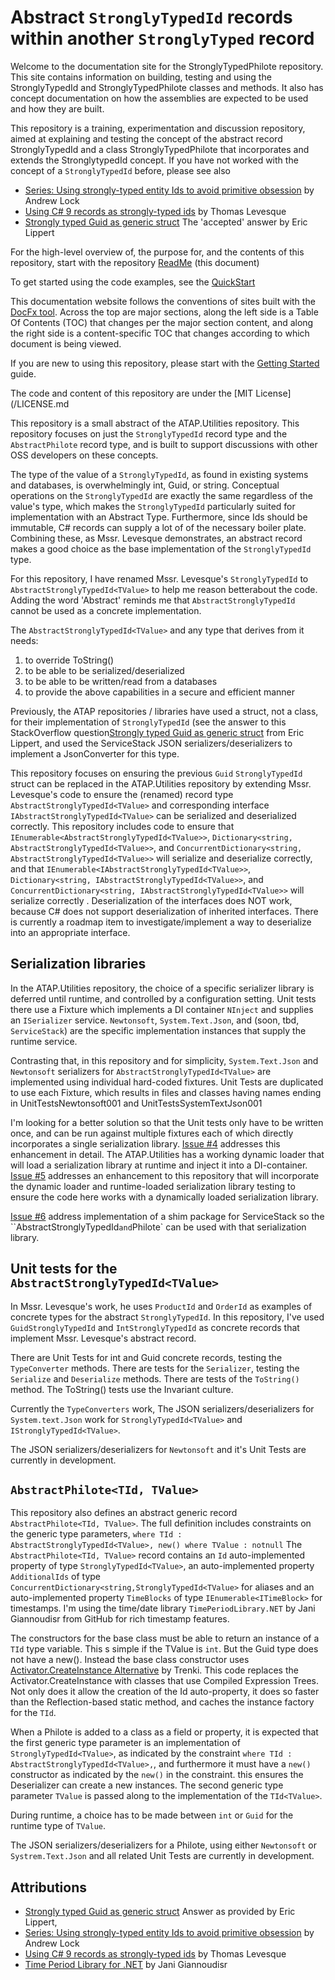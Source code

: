 # Abstract `StronglyTypedId` records within another `StronglyTyped` record

Welcome to the documentation site for the StronglyTypedPhilote repository. This site contains information on building, testing and using the StronglyTypedId and StronglyTypedPhilote classes and methods. It also has concept documentation on how the assemblies are expected to be used and how they are built.

This repository is a training, experimentation and discussion repository, aimed at explaining and testing the concept of the abstract record StronglyTypedId and a class StronglyTypedPhilote that incorporates and extends the StronglytypedId concept. If you have not worked with the concept of a `StronglyTypedId` before, please see also

* [Series: Using strongly-typed entity Ids to avoid primitive obsession](https://andrewlock.net/series/using-strongly-typed-entity-ids-to-avoid-primitive-obsession/) by Andrew Lock
* [Using C# 9 records as strongly-typed ids](https://thomaslevesque.com/2020/10/30/using-csharp-9-records-as-strongly-typed-ids/) by Thomas Levesque
* [Strongly typed Guid as generic struct](https://stackoverflow.com/questions/53748675/strongly-typed-guid-as-generic-struct) The 'accepted' answer by Eric Lippert

For the high-level overview of, the purpose for, and the contents of this repository, start with the repository [ReadMe](/ReadMe.md) (this document)

To get started using the code examples, see the [QuickStart](/SolutionDocumentation/StronglyTypedPhiloteQuickStart.md)

This documentation website follows the conventions of sites built with the [DocFx tool](https://dotnet.github.io/docfx/). Across the top are major sections, along the left side is a Table Of Contents (TOC) that changes per the major section content, and along the right side is a content-specific TOC that changes according to which document is being viewed.

If you are new to using this repository, please start with the [Getting Started](/SolutionDocumentation/GettingStarted.html) guide.

The code and content of this repository are under the [MIT License](/LICENSE.md

This repository is a small abstract of the ATAP.Utilities repository. This repository focuses on just the `StronglyTypedId` record type and the `AbstractPhilote` record type, and is built to support discussions with other OSS developers on these concepts.

The type of the value of a `StronglyTypedId`, as found in existing systems and databases, is overwhelmingly int, Guid, or string. Conceptual operations on the `StronglyTypedId` are exactly the same regardless of the value's type, which makes the `StronglyTypedId` particularly suited for implementation with an Abstract Type. Furthermore, since Ids should be immutable, C# records can supply a lot of of the necessary boiler plate. Combining these, as Mssr. Levesque demonstrates, an abstract record makes a good choice as the base implementation of the `StronglyTypedId` type.

For this repository, I have renamed Mssr. Levesque's `StronglyTypedId` to `AbstractStronglyTypedId<TValue>` to help me reason betterabout the code. Adding the word 'Abstract' reminds me that `AbstractStronglyTypedId` cannot be used as a concrete implementation.

The `AbstractStronglyTypedId<TValue>` and any type that derives from it needs:

1) to override ToString()
1) to be able to be serialized/deserialized
1) to be able to be written/read from a databases
1) to provide the above capabilities in a secure and efficient manner

Previously, the ATAP repositories / libraries have used a struct, not a class, for their implementation of `StronglyTypedId` (see the answer to this StackOverflow question[Strongly typed Guid as generic struct](https://stackoverflow.com/questions/53748675/strongly-typed-guid-as-generic-struct) from Eric Lippert, and used the ServiceStack JSON serializers/deserializers to implement a JsonConverter for this type.

This repository focuses on ensuring the previous `Guid` `StronglyTypedId` struct can be replaced in the ATAP.Utilities repository by extending Mssr. Levesque's code to ensure the (renamed) record type `AbstractStronglyTypedId<TValue>` and corresponding interface `IAbstractStronglyTypedId<TValue>` can be serialized and deserialized correctly. This repository includes code to ensure that `IEnumerable<AbstractStronglyTypedId<TValue>>`, `Dictionary<string, AbstractStronglyTypedId<TValue>>`, and `ConcurrentDictionary<string, AbstractStronglyTypedId<TValue>>` will serialize and deserialize correctly, and that `IEnumerable<IAbstractStronglyTypedId<TValue>>`, `Dictionary<string, IAbstractStronglyTypedId<TValue>>`, and `ConcurrentDictionary<string, IAbstractStronglyTypedId<TValue>>` will serialize correctly . Deserialization of the interfaces does NOT work, because C# does not support deserialization of inherited interfaces. There is currently a roadmap item to investigate/implement a way to deserialize into an appropriate interface.

## Serialization libraries

In the ATAP.Utilities repository, the choice of a specific serializer library is deferred until runtime, and controlled by a configuration setting. Unit tests there use a Fixture which implements a DI container `NInject` and supplies an `ISerializer` service. `Newtonsoft`, `System.Text.Json`, and (soon, tbd, `ServiceStack`) are the specific implementation instances that supply the runtime service.

Contrasting that, in this repository and for simplicity, `System.Text.Json` and `Newtonsoft` serializers for `AbstractStronglyTypedId<TValue>` are implemented using individual hard-coded fixtures. Unit Tests are duplicated to use each Fixture, which results in files and classes having names ending in UnitTestsNewtonsoft001 and UnitTestsSystemTextJson001

I'm looking for a better solution so that the Unit tests only have to be written once, and can be run against multiple fixtures each of which directly incorporates a single serialization library. [Issue #4](https://github.com/BillHertzing/StronglyTypedPhilote/issues/4) addresses this enhancement in detail. The ATAP.Utilities has a working dynamic loader that will load a serialization library at runtime and inject it into a DI-container. [Issue #5](https://github.com/BillHertzing/StronglyTypedPhilote/issues/5) addresses an enhancement to this repository that will incorporate the dynamic loader and runtime-loaded serialization library testing to ensure the code here works with a dynamically loaded serialization library.

[Issue #6](https://github.com/BillHertzing/StronglyTypedPhilote/issues/6) address implementation of a shim package for ServiceStack so the ``AbstractStronglyTypedId<TValue>` and `Philote` can be used with that serialization library.

## Unit tests for the `AbstractStronglyTypedId<TValue>`

In Mssr. Levesque's work, he uses `ProductId` and `OrderId` as examples of concrete types for the abstract `StronglyTypedId`. In this repository, I've used `GuidStronglyTypedId` and `IntStronglyTypedId` as concrete records that implement Mssr. Levesque's abstract record.

There are Unit Tests for int and Guid concrete records, testing the `TypeConverter` methods. There are tests for the `Serializer`, testing the `Serialize` and `Deserialize` methods. There are tests of the `ToString()` method. The ToString() tests use the Invariant culture.

Currently the `TypeConverters` work, The JSON serializers/deserializers for `System.text.Json` work for `StronglyTypedId<TValue>` and `IStronglyTypedId<TValue>`.

The JSON serializers/deserializers for `Newtonsoft` and it's Unit Tests are currently in development.

## `AbstractPhilote<TId, TValue>`

This repository also defines an abstract generic record `AbstractPhilote<TId, TValue>`. The full definition includes constraints on the generic type parameters, `where TId : AbstractStronglyTypedId<TValue>, new() where TValue : notnull`
The `AbstractPhilote<TId, TValue>` record contains an `Id` auto-implemented property of type `StronglyTypedId<TValue>`, an auto-implemented property `AdditionalIds` of type `ConcurrentDictionary<string,StronglyTypedId<TValue>` for aliases and an auto-implemented property `TimeBlocks` of type `IEnumerable<ITimeBlock>` for timestamps. I'm using the time/date library `TimePeriodLibrary.NET` by Jani Giannoudisr from GitHub for rich timestamp features.

The constructors for the base class must be able to return an instance of a `TId` type variable. This s simple if the TValue is `int`. But the Guid type does not have a new(). Instead the base class constructor uses [Activator.CreateInstance Alternative](https://trenki2.github.io/blog/2018/12/28/activator-createinstance-faster-alternative/) by Trenki. This code replaces the Activator.CreateInstance with classes that use Compiled Expression Trees.  Not only does it allow the creation of the Id auto-property, it does so faster than the Reflection-based static method, and caches the instance factory for the `TId`.

When a Philote is added to a class as a field or property, it is expected that the first generic type parameter is an implementation of `StronglyTypedId<TValue>`, as indicated by the constraint `where TId : AbstractStronglyTypedId<TValue>,`, and furthermore it must have a `new()` constructor as indicated by the `new()` in the constraint. this ensures the Deserializer can create a new instances. The second generic type parameter `TValue` is passed along to the implementation of the `TId<TValue>`.

During runtime, a choice has to be made between `int` or `Guid` for the runtime type of `TValue`.

The JSON serializers/deserializers for a Philote, using either `Newtonsoft` or `Systrem.Text.Json` and all related Unit Tests are currently in development.

## Attributions

* [Strongly typed Guid as generic struct](https://stackoverflow.com/questions/53748675/strongly-typed-guid-as-generic-struct) Answer  as provided by Eric Lippert,
* [Series: Using strongly-typed entity Ids to avoid primitive obsession](https://andrewlock.net/series/using-strongly-typed-entity-ids-to-avoid-primitive-obsession/) by Andrew Lock
* [Using C# 9 records as strongly-typed ids](https://thomaslevesque.com/2020/10/30/using-csharp-9-records-as-strongly-typed-ids/) by Thomas Levesque
* [Time Period Library for .NET](https://github.com/Giannoudis/TimePeriodLibrary) by Jani Giannoudisr

